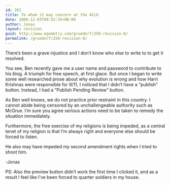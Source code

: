 ```yaml
---
id: 261
title: To whom it may concern at the ACLU
date: 2008-12-03T09:52:35+00:00
author: Jonas
layout: revision
guid: http://www.egometry.com/gruedorf/250-revision-8/
permalink: /gruedorf/250-revision-8/
---
```

There&#8217;s been a grave injustice and I don&#8217;t know who else to write to to get it resolved.

You see, Ben recently gave me a user name and password to contribute to his blog. A triumph for free speech, at first glace. But once I began to write some well researched prose about why evolution is wrong and how Harri Krishnas were responsible for 9/11, I noticed that I didn&#8217;t have a &#8220;publish&#8221; button. Instead, I had a &#8220;Publish Pending Review&#8221; button.

As Ben well knows, we do not practice prior restraint in this country. I cannot abide being censored by an unchallengeable authority such as McGrue. I&#8217;m sure you agree serious actions need to be taken to remedy the situation immediately.

Furthermore, the free exercise of my religions is being impeded, as a central tenet of my religion is that I&#8217;m always right and everyone else should be forced to listen.

He also may have impeded my second amendment rights when I tried to shoot him.

-Jonas

PS: Also the preview button didn&#8217;t work the first time I clicked it, and as a result I feel like I&#8217;ve been forced to quarter soldiers in my house.